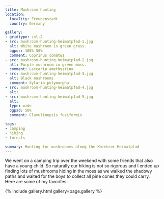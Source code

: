 ```yaml
---
title: Mushroom hunting
location:
  locality: Freudenstadt
  country: Germany

gallery:
- gridtype: col-2
- src: mushroom-hunting-heimatpfad-1.jpg
  alt: White mushroom in green grass.
  bgpos: 100% 50%
  comment: Coprinus comatus
- src: mushroom-hunting-heimatpfad-2.jpg
  alt: Purple mushroom in green moss.
  comment: Laccaria amethystina
- src: mushroom-hunting-heimatpfad-3.jpg
  alt: Black mushrooms
  comment: Xylaria polymorpha
- src: mushroom-hunting-heimatpfad-4.jpg
  alt: 
- src: mushroom-hunting-heimatpfad-5.jpg
  alt: 
  type: wide
  bgpad: 50%
  comment: Clavulinopsis fusiformis

tags:
- camping
- hiking
- forests

summary: Hunting for mushroooms along the Kniebser Heimatpfad
---
```


We went on a camping trip over the weekend with some friends that also have a young child. So naturally our hiking is not so rigorous and I ended up finding lots of mushrooms hiding in the moss as we walked the shadowy paths and waited for the boys to collect all pine cones they could carry. Here are some of my favorites:

{% include gallery.html gallery=page.gallery %}
